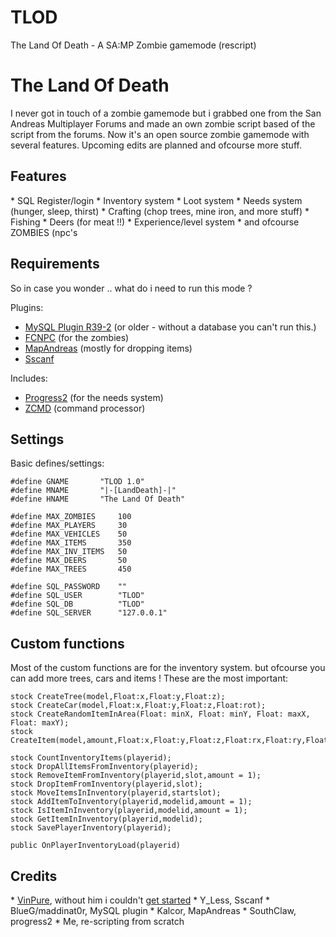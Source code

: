 # TLOD
The Land Of Death - A SA:MP Zombie gamemode (rescript)

<h1>The Land Of Death</h1>

I never got in touch of a zombie gamemode but i grabbed one from the San Andreas Multiplayer Forums and made an own zombie script based of the script from the forums. Now it's an open source zombie gamemode with several features. Upcoming edits are planned and ofcourse more stuff.

<h2>Features</h2>
* SQL Register/login
* Inventory system
* Loot system
* Needs system (hunger, sleep, thirst)
* Crafting (chop trees, mine iron, and more stuff)
* Fishing
* Deers (for meat !!)
* Experience/level system
* and ofcourse ZOMBIES (npc's

<h2>Requirements</h2>
So in case you wonder .. what do i need to run this mode ?

Plugins:
* <a href="https://github.com/pBlueG/SA-MP-MySQL/releases/tag/R39-2">MySQL Plugin R39-2</a> (or older - without a database you can't run this.)
* <a href="https://github.com/zeelorenc/fcnpc">FCNPC</a> (for the zombies)
* <a href="http://forum.sa-mp.com/showthread.php?t=120013">MapAndreas</a> (mostly for dropping items)
* <a href="http://forum.sa-mp.com/showthread.php?t=120356">Sscanf</a> 

Includes:
* <a href="https://github.com/Southclaw/progress2">Progress2</a> (for the needs system)
* <a href="http://forum.sa-mp.com/showthread.php?t=91354">ZCMD</a> (command processor)


<h2>Settings</h2>
Basic defines/settings:

```PAWN
#define GNAME 		"TLOD 1.0"
#define MNAME 		"|-[LandDeath]-|"
#define HNAME 		"The Land Of Death"

#define MAX_ZOMBIES     100
#define MAX_PLAYERS     30
#define MAX_VEHICLES    50
#define MAX_ITEMS       350
#define MAX_INV_ITEMS   50
#define MAX_DEERS       50
#define MAX_TREES       450

#define SQL_PASSWORD    ""
#define SQL_USER        "TLOD"
#define SQL_DB          "TLOD"
#define SQL_SERVER      "127.0.0.1"
```

<h2>Custom functions</h2>
Most of the custom functions are for the inventory system. but ofcourse you can add more trees, cars and items !
These are the most important:

```PAWN
stock CreateTree(model,Float:x,Float:y,Float:z);
stock CreateCar(model,Float:x,Float:y,Float:z,Float:rot);
stock CreateRandomItemInArea(Float: minX, Float: minY, Float: maxX, Float: maxY);
stock CreateItem(model,amount,Float:x,Float:y,Float:z,Float:rx,Float:ry,Float:rz);

stock CountInventoryItems(playerid);
stock DropAllItemsFromInventory(playerid);
stock RemoveItemFromInventory(playerid,slot,amount = 1);
stock DropItemFromInventory(playerid,slot);
stock MoveItemsInInventory(playerid,startslot);
stock AddItemToInventory(playerid,modelid,amount = 1);
stock IsItemInInventory(playerid,modelid,amount = 1);
stock GetItemInInventory(playerid,modelid);
stock SavePlayerInventory(playerid);

public OnPlayerInventoryLoad(playerid)
```

<h2>Credits</h2>
* <a href="http://forum.sa-mp.com/showthread.php?t=528864">VinPure</a>, without him i couldn't <a href="http://forum.sa-mp.com/showthread.php?t=528864">get started</a>
* Y_Less, Sscanf
* BlueG/maddinat0r, MySQL plugin
* Kalcor, MapAndreas
* SouthClaw, progress2
* Me, re-scripting from scratch
